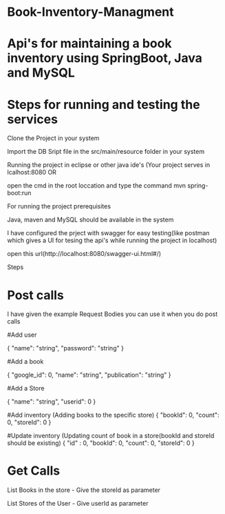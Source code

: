 # Book-Inventory-Managment

# Api's for maintaining a book inventory using SpringBoot, Java and MySQL

# Steps for running and testing the services

Clone the Project in your system

Import the DB Sript file in the src/main/resource folder in your system

Running the project in eclipse or other java ide's (Your project serves in lcalhost:8080  OR

open the cmd in the root loccation and type the command mvn spring-boot:run

For running the project prerequisites 

Java, maven and MySQL should be available in the system

I have configured the prject with swagger for easy testing(like postman which gives a UI for tesing the api's while running the project in localhost)

open this url(http://localhost:8080/swagger-ui.html#/)

Steps

# Post calls

I have given the example Request Bodies you can use it when you do post calls

#Add user

{
  "name": "string",
  "password": "string"
}

#Add a book

{
  "google_id": 0,
  "name": "string",
  "publication": "string"
}


#Add a Store

{
  "name": "string",
  "userid": 0
}

#Add inventory (Adding books to the specific store)
 {
  "bookId": 0,
  "count": 0,
  "storeId": 0
  }
 
#Update inventory (Updating count of book in a store(bookId and storeId should be existing)
{
  "id" : 0,
  "bookId": 0,
  "count": 0,
  "storeId": 0
}

# Get Calls

List Books in the store - Give the storeId as parameter

List Stores of the User - Give userId as parameter

